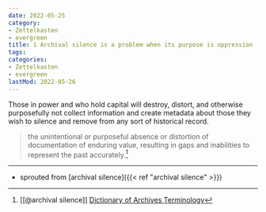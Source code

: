 ```yaml
---
date: 2022-05-25
category:
- Zettelkasten
- evergreen
title: 1 Archival silence is a problem when its purpose is oppression
tags:
categories:
- Zettelkasten
- evergreen
lastMod: 2022-05-26
---
```

Those in power and who hold capital will destroy, distort, and otherwise purposefully not collect information and create metadata about those they wish to silence and remove from any sort of historical record.

> the unintentional or purposeful absence or distortion of documentation of enduring value, resulting in gaps and inabilities to represent the past accurately.[^1]

[^1]: [[@archival silence]] [Dictionary of Archives Terminology](https://dictionary.archivists.org/entry/archival-silence.html)

-----

- sprouted from [archival silence]({{< ref "archival silence" >}})
